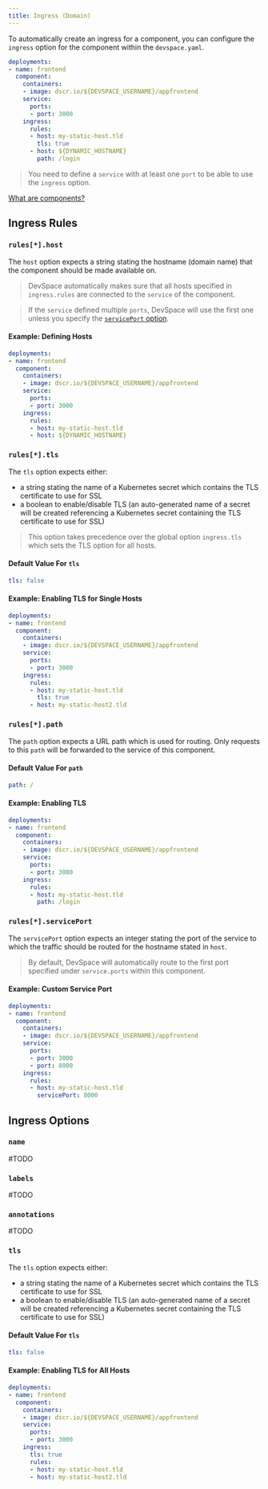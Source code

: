 ```yaml
---
title: Ingress (Domain)
---
```


To automatically create an ingress for a component, you can configure the `ingress` option for the component within the `devspace.yaml`.
```yaml
deployments:
- name: frontend
  component:
    containers:
    - image: dscr.io/${DEVSPACE_USERNAME}/appfrontend
    service:
      ports:
      - port: 3000
    ingress:
      rules:
      - host: my-static-host.tld
        tls: true
      - host: ${DYNAMIC_HOSTNAME}
        path: /login
```

> You need to define a `service` with at least one `port` to be able to use the `ingress` option.

[What are components?](/docs/cli/deployment/components/what-are-components)


## Ingress Rules

### `rules[*].host`
The `host` option expects a string stating the hostname (domain name) that the component should be made available on.

> DevSpace automatically makes sure that all hosts specified in `ingress.rules` are connected to the `service` of the component.

> If the `service` defined multiple `ports`, DevSpace will use the first one unless you specify the [`servicePort` option](#rules-serviceport).

#### Example: Defining Hosts
```yaml
deployments:
- name: frontend
  component:
    containers:
    - image: dscr.io/${DEVSPACE_USERNAME}/appfrontend
    service:
      ports:
      - port: 3000
    ingress:
      rules:
      - host: my-static-host.tld
      - host: ${DYNAMIC_HOSTNAME}
```


### `rules[*].tls`
The `tls` option expects either:
- a string stating the name of a Kubernetes secret which contains the TLS certificate to use for SSL
- a boolean to enable/disable TLS (an auto-generated name of a secret will be created referencing a Kubernetes secret containing the TLS certificate to use for SSL)

> This option takes precedence over the global option `ingress.tls` which sets the TLS option for all hosts.

#### Default Value For `tls`
```yaml
tls: false
```

#### Example: Enabling TLS for Single Hosts
```yaml
deployments:
- name: frontend
  component:
    containers:
    - image: dscr.io/${DEVSPACE_USERNAME}/appfrontend
    service:
      ports:
      - port: 3000
    ingress:
      rules:
      - host: my-static-host.tld
        tls: true
      - host: my-static-host2.tld
```


### `rules[*].path`
The `path` option expects a URL path which is used for routing. Only requests to this `path` will be forwarded to the service of this component.

#### Default Value For `path`
```yaml
path: /
```

#### Example: Enabling TLS
```yaml
deployments:
- name: frontend
  component:
    containers:
    - image: dscr.io/${DEVSPACE_USERNAME}/appfrontend
    service:
      ports:
      - port: 3000
    ingress:
      rules:
      - host: my-static-host.tld
        path: /login
```


### `rules[*].servicePort`
The `servicePort` option expects an integer stating the port of the service to which the traffic should be routed for the hostname stated in `host`.

> By default, DevSpace will automatically route to the first port specified under `service.ports` within this component.

#### Example: Custom Service Port
```yaml
deployments:
- name: frontend
  component:
    containers:
    - image: dscr.io/${DEVSPACE_USERNAME}/appfrontend
    service:
      ports:
      - port: 3000
      - port: 8000
    ingress:
      rules:
      - host: my-static-host.tld
        servicePort: 8000
```


## Ingress Options

### `name`
#TODO

### `labels`
#TODO

### `annotations`
#TODO

### `tls`
The `tls` option expects either:
- a string stating the name of a Kubernetes secret which contains the TLS certificate to use for SSL
- a boolean to enable/disable TLS (an auto-generated name of a secret will be created referencing a Kubernetes secret containing the TLS certificate to use for SSL)

#### Default Value For `tls`
```yaml
tls: false
```

#### Example: Enabling TLS for All Hosts
```yaml
deployments:
- name: frontend
  component:
    containers:
    - image: dscr.io/${DEVSPACE_USERNAME}/appfrontend
    service:
      ports:
      - port: 3000
    ingress:
      tls: true
      rules:
      - host: my-static-host.tld
      - host: my-static-host2.tld
```
